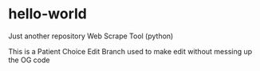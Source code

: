 # hello-world
Just another repository
Web Scrape Tool (python)

This is a Patient Choice Edit Branch used to make edit without messing up the OG code
